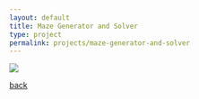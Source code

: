 ```yaml
---
layout: default
title: Maze Generator and Solver
type: project
permalink: projects/maze-generator-and-solver
---
```




![](/assets/images/projects/.png)

[back](./)
